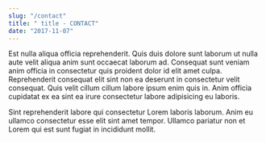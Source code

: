 ```yaml
---
slug: "/contact"
title: " title - CONTACT"
date: "2017-11-07"
---
```


Est nulla aliqua officia reprehenderit. Quis duis dolore sunt laborum ut nulla aute velit aliqua anim sunt occaecat laborum ad. Consequat sunt veniam anim officia in consectetur quis proident dolor id elit amet culpa. Reprehenderit consequat elit sint non ea deserunt in consectetur velit consequat. Quis velit cillum cillum labore ipsum enim quis in. Anim officia cupidatat ex ea sint ea irure consectetur labore adipisicing eu laboris.

Sint reprehenderit labore qui consectetur Lorem laboris laborum. Anim eu ullamco consectetur esse elit sint amet tempor. Ullamco pariatur non et Lorem qui est sunt fugiat in incididunt mollit.